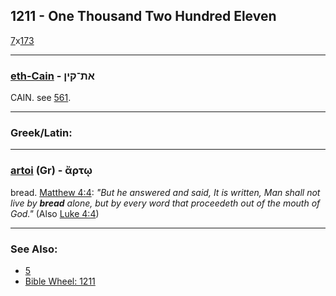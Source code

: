 ## 1211 - One Thousand Two Hundred Eleven
[7](7)x[173](173)

---

### [eth-Cain](/keys/ATh-QINf) - את־קין
CAIN. see [561](561).

---

### Greek/Latin:

---

### [artoi](/greek?word=artOi) (Gr) - ἄρτῳ
bread. [Matthew 4:4](https://biblehub.com/matthew/4-4.htm): *"But he answered and said, It is written, Man shall not live by **bread** alone, but by every word that proceedeth out of the mouth of God."* (Also [Luke 4:4](https://biblehub.com/luke/4-4.htm))

---

### See Also:

- [5](5)
- [Bible Wheel: 1211](https://www.biblewheel.com//GR/GR_Database.php?SearchBy_Gematria=1211)
